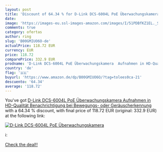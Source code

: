 ```yaml
---
layout: post
title: 'Discount of 64.34 % for D-Link DCS-6004L PoE Überwachungskamera '
date: 
image: 'https://images-eu.ssl-images-amazon.com/images/I/51PDBfKZ1EL._SL200_.jpg'
comments: true
category: ofertas
author: ring
slug: 'B00GMIUO6O-de'
actualPrice: 118.72 EUR
currency: EUR
price: 118.72
comparePrice: 332.9 EUR
prodname: 'D-Link DCS-6004L PoE Überwachungskamera  Aufnahmen in HD-Qualität  Benachrichtigung bei Bewegungs- oder Geräuscherkennung '
country: 'de'
flag: '🇩🇪'
buyurl: 'https://www.amazon.de/dp/B00GMIUO6O/?tag=tolees0ca-21'
descuento: '64.34'
average: '118.72'
---
```


You've got [D-Link DCS-6004L PoE Überwachungskamera  Aufnahmen in HD-Qualität  Benachrichtigung bei Bewegungs- oder Geräuscherkennung ](https://www.amazon.de/dp/B00GMIUO6O/?tag=tolees0ca-21) with a  64.34 % discount, with final price of 118.72 EUR (original: 332.9 EUR) at the following link:

[![D-Link DCS-6004L PoE Überwachungskamera ](https://images-eu.ssl-images-amazon.com/images/I/51PDBfKZ1EL._SL200_.jpg)](https://www.amazon.de/dp/B00GMIUO6O/?tag=tolees0ca-21)

ℹ️:


[Check the deal!!](https://www.amazon.de/dp/B00GMIUO6O/?tag=tolees0ca-21)
